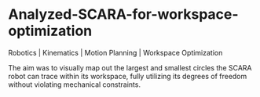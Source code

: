 # Analyzed-SCARA-for-workspace-optimization
Robotics | Kinematics | Motion Planning | Workspace Optimization

The aim was to visually map out the largest and smallest circles the SCARA robot can trace within its workspace, fully utilizing its degrees of freedom without violating mechanical constraints.
